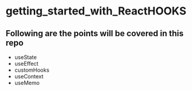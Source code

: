 # getting_started_with_ReactHOOKS


## Following are the points will be covered in this repo
- useState
- useEffect
- customHooks
- useContext
- useMemo

